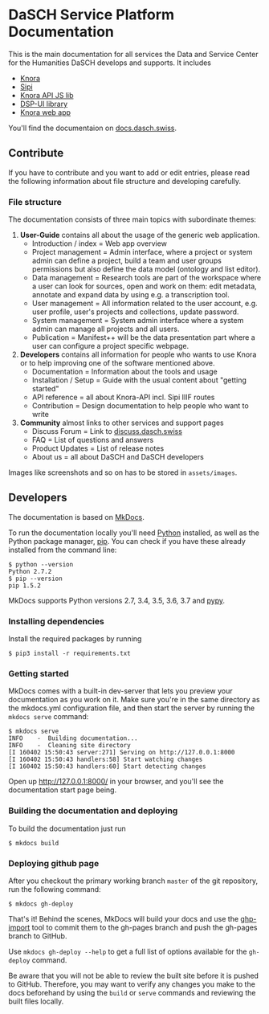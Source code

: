 # DaSCH Service Platform Documentation

This is the main documentation for all services the Data and Service Center for the Humanities DaSCH develops and supports. It includes

- [Knora](https://github.com/dasch-swiss/knora-api)
- [Sipi](https://github.com/dasch-swiss/Sipi)
- [Knora API JS lib](https://github.com/dasch-swiss/Knora-api-js-lib)
- [DSP-UI library](https://github.com/dasch-swiss/knora-ui-ng-lib)
- [Knora web app](https://github.com/dasch-swiss/knora-app)


You'll find the documentaion on [docs.dasch.swiss](https://docs.dasch.swiss).


## Contribute

If you have to contribute and you want to add or edit entries, please read the following information about file structure and developing carefully.

### File structure

The documentation consists of three main topics with subordinate themes:

1. **User-Guide** contains all about the usage of the generic web application.
    - Introduction / index = Web app overview
    - Project management = Admin interface, where a project or system admin can define a project, build a team and user groups permissions but also define the data model (ontology and list editor).
    - Data management = Research tools are part of the workspace where a user can look for sources, open and work on them: edit metadata, annotate and expand data by using e.g. a transcription tool.
    - User management = All information related to the user account, e.g. user profile, user's projects and collections, update password.
    - System management = System admin interface where a system admin can manage all projects and all users.
    - Publication = Manifest++ will be the data presentation part where a user can configure a project specific webpage.
1. **Developers** contains all information for people who wants to use Knora or to help improving one of the software mentioned above.
    - Documentation = Information about the tools and usage
    - Installation / Setup = Guide with the usual content about "getting started"
    - API reference = all about Knora-API incl. Sipi IIIF routes
    - Contribution = Design documentation to help people who want to write
1. **Community** almost links to other services and support pages
      - Discuss Forum = Link to [discuss.dasch.swiss](https://discuss.dasch.swiss)
      - FAQ = List of questions and answers
      - Product Updates = List of release notes
      - About us = all about DaSCH and DaSCH developers

Images like screenshots and so on has to be stored in `assets/images`.


## Developers

The documentation is based on [MkDocs](https://www.mkdocs.org).

To run the documentation locally you'll need [Python](https://www.python.org/) installed, as well as the Python package manager, [pip](http://pip.readthedocs.io/en/stable/installing/). You can check if you have these already installed from the command line:

```shell
$ python --version
Python 2.7.2
$ pip --version
pip 1.5.2
```

MkDocs supports Python versions 2.7, 3.4, 3.5, 3.6, 3.7 and [pypy](https://pypy.org).

### Installing dependencies

Install the required packages by running

```shell
$ pip3 install -r requirements.txt
```

### Getting started
MkDocs comes with a built-in dev-server that lets you preview your documentation as you work on it. Make sure you're in the same directory as the mkdocs.yml configuration file, and then start the server by running the `mkdocs serve` command:

```shell
$ mkdocs serve
INFO    -  Building documentation...
INFO    -  Cleaning site directory
[I 160402 15:50:43 server:271] Serving on http://127.0.0.1:8000
[I 160402 15:50:43 handlers:58] Start watching changes
[I 160402 15:50:43 handlers:60] Start detecting changes
```
Open up http://127.0.0.1:8000/ in your browser, and you'll see the documentation start page being.

### Building the documentation and deploying

To build the documentation just run

```shell
$ mkdocs build
```

### Deploying github page

After you checkout the primary working branch `master` of the git repository, run the following command:

```shell
$ mkdocs gh-deploy
```

That's it! Behind the scenes, MkDocs will build your docs and use the [ghp-import](https://github.com/davisp/ghp-import) tool to commit them to the gh-pages branch and push the gh-pages branch to GitHub.

Use `mkdocs gh-deploy --help` to get a full list of options available for the `gh-deploy` command.

Be aware that you will not be able to review the built site before it is pushed to GitHub. Therefore, you may want to verify any changes you make to the docs beforehand by using the `build` or `serve` commands and reviewing the built files locally.
